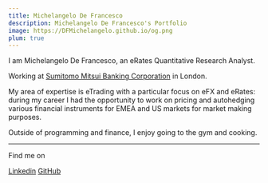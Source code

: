 ```yaml
---
title: Michelangelo De Francesco
description: Michelangelo De Francesco's Portfolio
image: https://DFMichelangelo.github.io/og.png
plum: true
---
```


<script setup lag="ts">
const isBasePath= window.location.pathname === "/"
</script>


<div v-if="isBasePath">
I am Michelangelo De Francesco, an eRates Quantitative Research Analyst.

Working at [<span i-mdi:bank-outline/> Sumitomo Mitsui Banking Corporation](https://www.smbcgroup.com/) in London.<br>

My area of expertise is eTrading with a particular focus on eFX and eRates: during my career I had the opportunity to work on pricing and autohedging various financial instruments for EMEA and US markets for market making purposes.

Outside of programming and finance, I enjoy going to the gym and cooking.

---

Find me on

<p flex="~ gap-3 wrap" class="mt--2!">
    <a href="https://www.linkedin.com/in/dfmichelangelo/" target="_blank"><span op75 i-simple-icons-linkedin /> Linkedin</a>
  <a href="https://github.com/dfmichelangelo" target="_blank"><span op75 i-simple-icons-github /> GitHub</a>
</p>
</div>